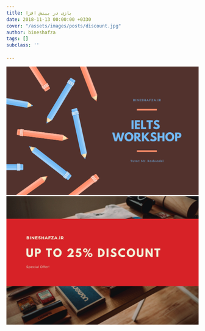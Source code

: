 ```yaml
---
title: بازی در بینش افزا
date: 2018-11-13 00:00:00 +0330
cover: "/assets/images/posts/discount.jpg"
author: bineshafza
tags: []
subclass: ''

---
```

![](/assets/images/posts/workshop.png)![](/assets/images/posts/discount.jpg)